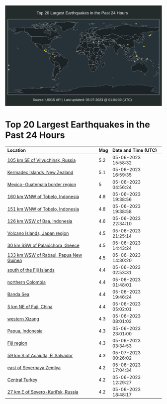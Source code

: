 ![Map](./map.png)

# Top 20 Largest Earthquakes in the Past 24 Hours

| Location | Mag | Date and Time (UTC) |
|:---|:---|:---|
| [105 km SE of Vilyuchinsk, Russia](https://earthquake.usgs.gov/earthquakes/eventpage/us6000ka1t) | 5.2 | 05-06-2023 15:58:32 |
| [Kermadec Islands, New Zealand](https://earthquake.usgs.gov/earthquakes/eventpage/us6000ka29) | 5.1 | 05-06-2023 16:59:35 |
| [Mexico-Guatemala border region](https://earthquake.usgs.gov/earthquakes/eventpage/us6000k9yt) | 5 | 05-06-2023 04:56:24 |
| [160 km WNW of Tobelo, Indonesia](https://earthquake.usgs.gov/earthquakes/eventpage/us6000ka2x) | 4.8 | 05-06-2023 19:38:56 |
| [151 km WNW of Tobelo, Indonesia](https://earthquake.usgs.gov/earthquakes/eventpage/usd000jl9n) | 4.8 | 05-06-2023 19:38:58 |
| [126 km WSW of Baa, Indonesia](https://earthquake.usgs.gov/earthquakes/eventpage/us6000ka3t) | 4.6 | 05-06-2023 22:34:10 |
| [Volcano Islands, Japan region](https://earthquake.usgs.gov/earthquakes/eventpage/us6000ka3b) | 4.5 | 05-06-2023 21:25:14 |
| [30 km SSW of Palaióchora, Greece](https://earthquake.usgs.gov/earthquakes/eventpage/us6000ka1h) | 4.5 | 05-06-2023 14:43:24 |
| [133 km WSW of Rabaul, Papua New Guinea](https://earthquake.usgs.gov/earthquakes/eventpage/us6000ka19) | 4.5 | 05-06-2023 14:30:20 |
| [south of the Fiji Islands](https://earthquake.usgs.gov/earthquakes/eventpage/us6000k9ya) | 4.4 | 05-06-2023 02:53:31 |
| [northern Colombia](https://earthquake.usgs.gov/earthquakes/eventpage/us6000k9y1) | 4.4 | 05-06-2023 01:48:01 |
| [Banda Sea](https://earthquake.usgs.gov/earthquakes/eventpage/usd000jl9q) | 4.4 | 05-06-2023 19:46:24 |
| [5 km NE of Fuji, China](https://earthquake.usgs.gov/earthquakes/eventpage/us6000k9z1) | 4.4 | 05-06-2023 05:02:01 |
| [western Xizang](https://earthquake.usgs.gov/earthquakes/eventpage/us6000k9zr) | 4.3 | 05-06-2023 08:01:02 |
| [Papua, Indonesia](https://earthquake.usgs.gov/earthquakes/eventpage/us6000ka3v) | 4.3 | 05-06-2023 23:01:00 |
| [Fiji region](https://earthquake.usgs.gov/earthquakes/eventpage/us6000k9yk) | 4.3 | 05-06-2023 03:34:53 |
| [59 km S of Acajutla, El Salvador](https://earthquake.usgs.gov/earthquakes/eventpage/us6000ka43) | 4.3 | 05-07-2023 00:26:02 |
| [east of Severnaya Zemlya](https://earthquake.usgs.gov/earthquakes/eventpage/us6000ka2a) | 4.2 | 05-06-2023 17:04:34 |
| [Central Turkey](https://earthquake.usgs.gov/earthquakes/eventpage/us6000ka0l) | 4.2 | 05-06-2023 12:29:27 |
| [27 km E of Severo-Kuril’sk, Russia](https://earthquake.usgs.gov/earthquakes/eventpage/us6000ka2q) | 4.2 | 05-06-2023 18:48:17 |
